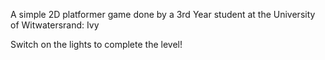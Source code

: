A simple 2D platformer game done by a 3rd Year student at the University of Witwatersrand: Ivy

Switch on the lights to complete the level!
